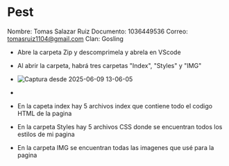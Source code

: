 # Pest
Nombre: Tomas Salazar Ruiz
Documento: 1036449536
Correo: tomasruiz1104@gmail.com
Clan: Gosling

- Abre la carpeta Zip y descomprimela y abrela en VScode
- Al abrir la carpeta, habrá tres carpetas "Index", "Styles" y "IMG"
- ![Captura desde 2025-06-09 13-06-05](https://github.com/user-attachments/assets/e4286433-90be-4509-af34-b41770402878)



- 
- En la capeta index hay 5 archivos index que contiene todo el codigo HTML de la pagina
- En la carpeta Styles hay 5 archivos CSS donde se encuentran todos los estilos de mi pagina
- En la carpeta IMG se encuentran todas las imagenes que usé para la pagina



